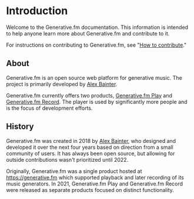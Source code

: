# Introduction

Welcome to the Generative.fm documentation. This information is intended to help anyone learn more about Generative.fm and contribute to it.

For instructions on contributing to Generative.fm, see "[How to contribute](Contributing/how-to-contribute.md)."

## About

Generative.fm is an open source web platform for generative music. The project is primarily developed by [Alex Bainter](https://alexbainter.com).

Generative.fm currently offers two products, [Generative.fm Play](https://play.generative.fm) and [Generative.fm Record](https://record.generative.fm). The player is used by significantly more people and is the focus of development efforts.

## History

Generative.fm was created in 2018 by [Alex Bainter](https://alexbainter.com), who designed and developed it over the next four years based on direction from a small community of users. It has always been open source, but allowing for outside contributions wasn't prioritized until 2022.

Originally, Generative.fm was a single product hosted at https://generative.fm which supported playback and later recording of its music generators. In 2021, Generative.fm Play and Generative.fm Record were released as separate products focused on distinct functionality.
